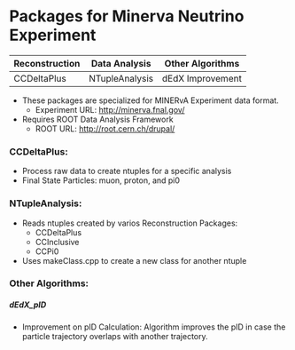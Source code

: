 # Packages for Minerva Neutrino Experiment

|Reconstruction | Data Analysis | Other Algorithms	|
|-------------- |-------------- |------------------	|
|CCDeltaPlus	|NTupleAnalysis	| dEdX Improvement	|


* These packages are specialized for MINERvA Experiment data format.
	* Experiment URL: http://minerva.fnal.gov/
* Requires ROOT Data Analysis Framework
	* ROOT URL: http://root.cern.ch/drupal/

### CCDeltaPlus:

* Process raw data to create ntuples for a specific analysis
* Final State Particles: muon, proton, and pi0

### NTupleAnalysis:

* Reads ntuples created by varios Reconstruction Packages: 
	* CCDeltaPlus
	* CCInclusive
	* CCPi0
* Uses makeClass.cpp to create a new class for another ntuple



### Other Algorithms:

##### dEdX_pID

* Improvement on pID Calculation: Algorithm improves the pID in case the particle trajectory overlaps with another trajectory.


  
